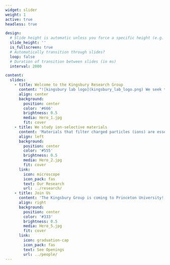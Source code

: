 ```yaml
---
widget: slider
weight: 1
active: true
headless: true

design:
  # Slide height is automatic unless you force a specific height (e.g. '400px')
  slide_height: ''
  is_fullscreen: true
  # Automatically transition through slides?
  loop: false
  # Duration of transition between slides (in ms)
  interval: 2000

content:
  slides:
    - title: Welcome to the Kingsbury Research Group
      content: "![kingsbury lab logo](kingsbury_lab_logo.png) We seek to **accelerate development** of electrochemical technologies that address environmental challenges related to climate change, water scarcity, and food security."
      align: center
      background:
        position: center
        color: '#666'
        brightness: 0.5
        media: Hero_1.jpg
        fit: cover
    - title: We study ion-selective materials
      content: 'Materials that filter charged particles (ions) are essential components of new clean technologies for water purification and energy production.'
      align: left
      background:
        position: center
        color: '#555'
        brightness: 0.5
        media: Hero_2.jpg
        fit: cover
      link:
        icon: microscope
        icon_pack: fas
        text: Our Research
        url: ../research/
    - title: Join Us
      content: 'The Kingsbury Group is coming to Princeton University! We are recruiting multiple graduate students and postdocs to start in Summer/Fall 2023.'
      align: right
      background:
        position: center
        color: '#333'
        brightness: 0.5
        media: Hero_5.jpg
        fit: cover
      link:
        icon: graduation-cap
        icon_pack: fas
        text: See Openings
        url: ../people/
---
```


